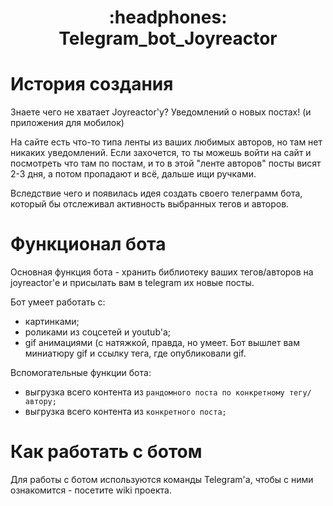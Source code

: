 <h1 align="center">
	:headphones: Telegram_bot_Joyreactor
</h1>


# История создания

Знаете чего не хватает Joyreactor'у? Уведомлений о новых постах! (и приложения для мобилок)

На сайте есть что-то типа ленты из ваших любимых авторов, но там нет никаких уведомлений. 
Если захочется, то ты можешь войти на сайт и посмотреть что там по постам, и то в этой "ленте авторов" посты висят 2-3 дня, а потом пропадают и всё, дальше ищи ручками.

Вследствие чего и появилась идея создать своего телеграмм бота, который бы отслеживал активность выбранных тегов и авторов.

# Функционал бота

Основная функция бота - хранить библиотеку ваших тегов/авторов на joyreactor'е и присылать вам в telegram их новые посты.

Бот умеет работать с: 
- картинками;
- роликами из соцсетей и youtub'а;
- gif анимациями (с натяжкой, правда, но умеет. Бот вышлет вам миниатюру gif и ссылку тега, где опубликовали gif.

Вспомогательные функции бота:
- выгрузка всего контента из `рандомного поста по конкретному тегу/автору;`
- выгрузка всего контента из `конкретного поста;`

# Как работать с ботом

Для работы с ботом используются команды Telegram'а, чтобы с ними ознакомится - посетите wiki проекта.
